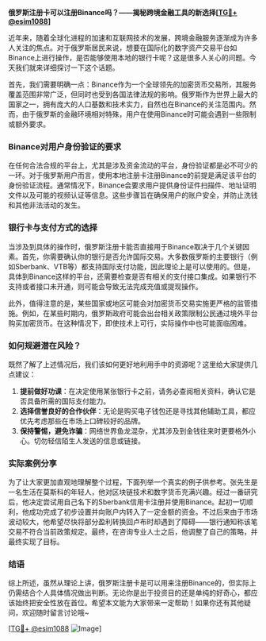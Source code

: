 **俄罗斯注册卡可以注册Binance吗？——揭秘跨境金融工具的新选择[[TG💪+ @esim1088](https://t.me/s/esim1088)]**

近年来，随着全球化进程的加速和互联网技术的发展，跨境金融服务逐渐成为许多人关注的焦点。对于俄罗斯居民来说，想要在国际化的数字资产交易平台如Binance上进行操作，是否能够使用本地的银行卡呢？这是很多人关心的问题。今天我们就来详细探讨一下这个话题。

首先，我们需要明确一点：Binance作为一个全球领先的加密货币交易所，其服务覆盖范围非常广泛，但同时也受到各国法律法规的影响。俄罗斯作为世界上最大的国家之一，拥有庞大的人口基数和技术实力，自然也在Binance的关注范围内。然而，由于俄罗斯的金融环境相对特殊，用户在使用Binance时可能会遇到一些限制或额外要求。

### Binance对用户身份验证的要求

在任何合法合规的平台上，尤其是涉及资金流动的平台，身份验证都是必不可少的一环。对于俄罗斯用户而言，使用本地注册卡注册Binance的前提是满足该平台的身份验证流程。通常情况下，Binance会要求用户提供身份证件扫描件、地址证明文件以及可能的视频认证等信息。这些步骤旨在确保用户的账户安全，并防止洗钱和其他非法活动的发生。

### 银行卡与支付方式的选择

当涉及到具体的操作时，俄罗斯注册卡能否直接用于Binance取决于几个关键因素。首先，你需要确认你的银行是否允许国际交易。大多数俄罗斯的主要银行（例如Sberbank、VTB等）都支持国际支付功能，因此理论上是可以使用的。但是，具体到Binance这样的平台，还需要检查是否有相关的支付接口集成。如果银行不支持或者接口未开通，则可能会导致无法完成充值或提现操作。

此外，值得注意的是，某些国家或地区可能会对加密货币交易实施更严格的监管措施。例如，在某些时期内，俄罗斯政府可能会出台相关政策限制公民通过境外平台购买加密货币。在这种情况下，即使技术上可行，实际操作中也可能面临困难。

### 如何规避潜在风险？

既然了解了上述情况后，我们该如何更好地利用手中的资源呢？这里给大家提供几点建议：

1. **提前做好功课**：在决定使用某张银行卡之前，请务必查阅相关资料，确认它是否具备所需的国际支付能力。
2. **选择信誉良好的合作伙伴**：无论是购买电子钱包还是寻找其他辅助工具，都应优先考虑那些在市场上口碑较好的品牌。
3. **保持警惕，避免诈骗**：网络世界鱼龙混杂，尤其涉及到金钱往来时更要格外小心。切勿轻信陌生人发送的信息或链接。

### 实际案例分享

为了让大家更加直观地理解整个过程，下面列举一个真实的例子供参考。张先生是一名生活在莫斯科的年轻人，他对区块链技术和数字货币充满兴趣。经过一番研究后，他决定尝试用自己名下的Sberbank信用卡注册并使用Binance。起初一切顺利，他成功完成了初步设置并向账户内转入了一定金额的资金。不过后来由于市场波动较大，他希望尽快将部分盈利转换回卢布时却遇到了障碍——银行通知称该笔交易不符合当前政策规定。最终，在咨询专业人士之后，他调整了自己的策略，并最终实现了目标。

### 结语

综上所述，虽然从理论上讲，俄罗斯注册卡是可以用来注册Binance的，但实际上仍需结合个人具体情况做出判断。无论你是出于投资目的还是单纯的好奇心，都应该始终把安全性放在首位。希望本文能为大家带来一定帮助！如果你还有其他疑问，欢迎随时留言讨论哦~ 

[[TG💪+ @esim1088](https://t.me/s/esim1088) ![Image](https://i.postimg.cc/4NQfJmqS/Snipaste-2025-05-13-00-14-12.png)]